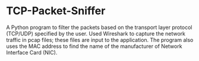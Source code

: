 # TCP-Packet-Sniffer
A Python program to filter the packets based on the transport layer protocol (TCP/UDP) specified by the user. 
 Used Wireshark to capture the network traffic in pcap files; these files are input to the application. 
The program also uses the MAC address to find the name of the manufacturer of Network Interface Card (NIC). 
